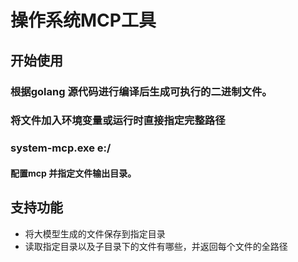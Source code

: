 # 操作系统MCP工具

## 开始使用
### 根据golang 源代码进行编译后生成可执行的二进制文件。
### 将文件加入环境变量或运行时直接指定完整路径
### system-mcp.exe e:/
#### 配置mcp 并指定文件输出目录。

## 支持功能
- 将大模型生成的文件保存到指定目录
- 读取指定目录以及子目录下的文件有哪些，并返回每个文件的全路径
